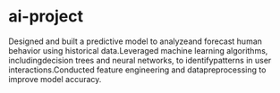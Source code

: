 # ai-project
Designed and built a predictive model to analyzeand forecast human behavior using historical data.Leveraged machine learning algorithms, includingdecision trees and neural networks, to identifypatterns in user interactions.Conducted feature engineering and datapreprocessing to improve model accuracy.

